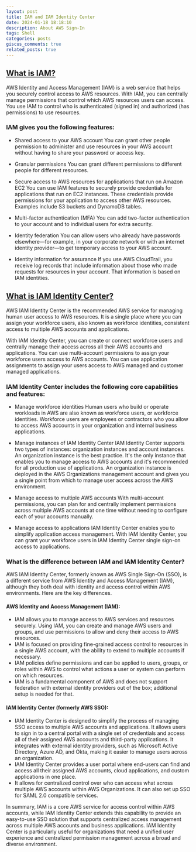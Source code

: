 ```yaml
---
layout: post
title: IAM and IAM Identity Center
date: 2024-01-18 18:18:10
description: About AWS Sign-In
tags: Shell
categories: posts
giscus_comments: true
related_posts: true
---
```


## [What is IAM?](https://docs.aws.amazon.com/IAM/latest/UserGuide/introduction.html)

AWS Identity and Access Management (IAM) is a web service that helps you securely control access to AWS resources. With IAM, you can centrally manage permissions that control which AWS resources users can access. You use IAM to control who is authenticated (signed in) and authorized (has permissions) to use resources.

### IAM gives you the following features:

- Shared access to your AWS account
You can grant other people permission to administer and use resources in your AWS account without having to share your password or access key.

- Granular permissions
You can grant different permissions to different people for different resources.

- Secure access to AWS resources for applications that run on Amazon EC2
You can use IAM features to securely provide credentials for applications that run on EC2 instances. These credentials provide permissions for your application to access other AWS resources. Examples include S3 buckets and DynamoDB tables.

- Multi-factor authentication (MFA)
You can add two-factor authentication to your account and to individual users for extra security.

- Identity federation
You can allow users who already have passwords elsewhere—for example, in your corporate network or with an internet identity provider—to get temporary access to your AWS account.

- Identity information for assurance
If you use AWS CloudTrail, you receive log records that include information about those who made requests for resources in your account. That information is based on IAM identities.


## [What is IAM Identity Center?](https://docs.aws.amazon.com/singlesignon/latest/userguide/what-is.html)


AWS IAM Identity Center is the recommended AWS service for managing human user access to AWS resources. It is a single place where you can assign your workforce users, also known as workforce identities, consistent access to multiple AWS accounts and applications.

With IAM Identity Center, you can create or connect workforce users and centrally manage their access across all their AWS accounts and applications. You can use multi-account permissions to assign your workforce users access to AWS accounts. You can use application assignments to assign your users access to AWS managed and customer managed applications.

### IAM Identity Center includes the following core capabilities and features:

- Manage workforce identities
Human users who build or operate workloads in AWS are also known as workforce users, or workforce identities. Workforce users are employees or contractors who you allow to access AWS accounts in your organization and internal business applications.

- Manage instances of IAM Identity Center
IAM Identity Center supports two types of instances: organization instances and account instances. An organization instance is the best practice. It's the only instance that enables you to manage access to AWS accounts and it's recommended for all production use of applications. An organization instance is deployed in the AWS Organizations management account and gives you a single point from which to manage user access across the AWS environment.

- Manage access to multiple AWS accounts
With multi-account permissions, you can plan for and centrally implement permissions across multiple AWS accounts at one time without needing to configure each of your accounts manually. 

- Manage access to applications
IAM Identity Center enables you to simplify application access management. With IAM Identity Center, you can grant your workforce users in IAM Identity Center single sign-on access to applications.


### What is the difference between IAM and IAM Identity Center?

AWS IAM Identity Center, formerly known as AWS Single Sign-On (SSO), is a different service from AWS Identity and Access Management (IAM), although they both deal with identity and access control within AWS environments. Here are the key differences.


#### AWS Identity and Access Management (IAM):

- IAM allows you to manage access to AWS services and resources securely. Using IAM, you can create and manage AWS users and groups, and use permissions to allow and deny their access to AWS resources.
- IAM is focused on providing fine-grained access control to resources in a single AWS account, with the ability to extend to multiple accounts if necessary.
- IAM policies define permissions and can be applied to users, groups, or roles within AWS to control what actions a user or system can perform on which resources.
- IAM is a fundamental component of AWS and does not support federation with external identity providers out of the box; additional setup is needed for that.

#### IAM Identity Center (formerly AWS SSO):

- IAM Identity Center is designed to simplify the process of managing SSO access to multiple AWS accounts and applications. It allows users to sign in to a central portal with a single set of credentials and access all of their assigned AWS accounts and third-party applications.
It integrates with external identity providers, such as Microsoft Active Directory, Azure AD, and Okta, making it easier to manage users across an organization.
- IAM Identity Center provides a user portal where end-users can find and access all their assigned AWS accounts, cloud applications, and custom applications in one place.
- It allows for centralized control over who can access what across multiple AWS accounts within AWS Organizations. It can also set up SSO for SAML 2.0 compatible services.

In summary, IAM is a core AWS service for access control within AWS accounts, while IAM Identity Center extends this capability to provide an easy-to-use SSO solution that supports centralized access management across multiple AWS accounts and business applications. IAM Identity Center is particularly useful for organizations that need a unified user experience and centralized permission management across a broad and diverse environment.

